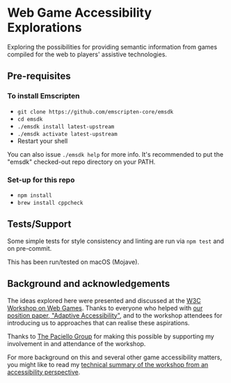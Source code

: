 Web Game Accessibility Explorations
===================================

Exploring the possibilities for providing semantic information from games compiled for the web to players' assistive technologies.

Pre-requisites
--------------

### To install Emscripten

 * `git clone https://github.com/emscripten-core/emsdk`
 * `cd emsdk`
 * `./emsdk install latest-upstream`
 * `./emsdk activate latest-upstream`
 * Restart your shell

You can also issue `./emsdk help` for more info. It's recommended to put the "emsdk" checked-out repo directory on your PATH.

### Set-up for this repo

 * `npm install`
 * `brew install cppcheck`

Tests/Support
-------------

Some simple tests for style consistency and linting are run via `npm test` and on pre-commit.

This has been run/tested on macOS (Mojave).

Background and acknowledgements
-------------------------------

The ideas explored here were presented and discussed at the [W3C Workshop on Web Games](https://www.w3.org/2018/12/games-workshop/). Thanks to everyone who helped with [our position paper, "Adaptive Accessibility"](https://www.w3.org/2018/12/games-workshop/papers/web-games-adaptive-accessibility.html), and to the workshop attendees for introducing us to approaches that can realise these aspirations.

Thanks to [The Paciello Group](https://www.paciellogroup.com/) for making this possible by supporting my involvement in and attendance of the workshop.

For more background on this and several other game accessibility matters, you might like to read my [technical summary of the workshop from an accessibility perspective](http://matatk.agrip.org.uk/articles/w3c-workshop-on-web-games/).
